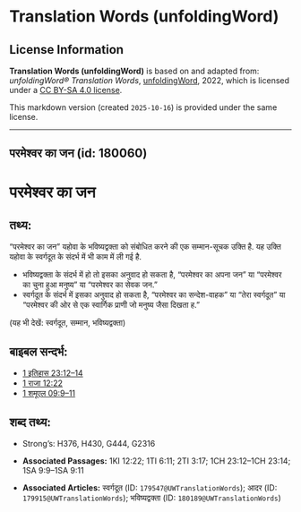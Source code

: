 # Translation Words (unfoldingWord)

## License Information

**Translation Words (unfoldingWord)** is based on and adapted from: _unfoldingWord® Translation Words_, [unfoldingWord](https://unfoldingword.org/utw), 2022, which is licensed under a [CC BY-SA 4.0 license](https://creativecommons.org/licenses/by-sa/4.0/legalcode.en).

This markdown version (created `2025-10-16`) is provided under the same license.



--------------------------------

## परमेश्‍वर का जन (id: 180060)

परमेश्‍वर का जन
===============

तथ्य:
-----

“परमेश्वर का जन” यहोवा के भविष्यद्वक्ता को संबोधित करने की एक सम्मान\-सूचक उक्ति है. यह उक्ति यहोवा के स्वर्गदूत के संदर्भ में भी काम में ली गई है.

* भविष्यद्वक्ता के संदर्भ में हो तो इसका अनुवाद हो सकता है, “परमेश्वर का अपना जन” या “परमेश्वर का चुना हुआ मनुष्य” या “परमेश्वर का सेवक जन.”
* स्वर्गदूत के संदर्भ में इसका अनुवाद हो सकता है, “परमेश्वर का सन्देश\-वाहक” या “तेरा स्वर्गदूत” या “परमेश्वर की ओर से एक स्वार्गिक प्राणी जो मनुष्य जैसा दिखता ह.”

(यह भी देखें: स्वर्गदूत, सम्मान, भविष्यद्वक्ता)

बाइबल सन्दर्भ:
--------------

* [1 इतिहास 23:12–14](https://ref.ly/1Chr0:0)
* [1 राजा 12:22](https://ref.ly/1Kgs0:0)
* [1 शमूएल 09:9–11](https://ref.ly/1Sam0:0)

शब्द तथ्य:
----------

* Strong’s: H376, H430, G444, G2316

* **Associated Passages:** 1KI 12:22; 1TI 6:11; 2TI 3:17; 1CH 23:12–1CH 23:14; 1SA 9:9–1SA 9:11
* **Associated Articles:** स्वर्गदूत (ID: `179547@UWTranslationWords`); आदर (ID: `179915@UWTranslationWords`); भविष्यद्वक्ता (ID: `180189@UWTranslationWords`)

